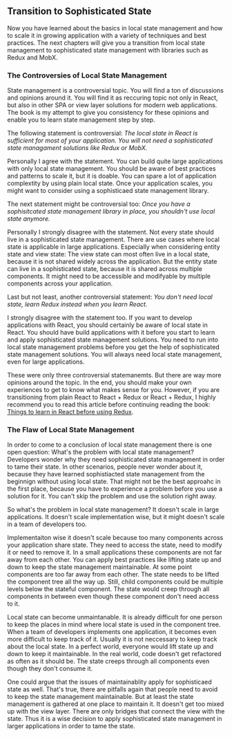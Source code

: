 ## Transition to Sophisticated State

Now you have learned about the basics in local state management and how to scale it in growing application with a variety of techniques and best practices. The next chapters will give you a transition from local state management to sophisticated state management with libraries such as Redux and MobX.

### The Controversies of Local State Management

State management is a controversial topic. You will find a ton of discussions and opinions around it. You will find it as reccuring topic not only in React, but also in other SPA or view layer solutions for modern web applications. The book is my attempt to give you consistency for these opinions and enable you to learn state management step by step.

The following statement is controversial: *The local state in React is sufficient for most of your application. You will not need a sophisticated state managament solutions like Redux or MobX.*

Personally I agree with the statement. You can build quite large applications with only local state management. You should be aware of best practices and patterns to scale it, but it is doable. You can spare a lot of application complextity by using plain local state. Once your application scales, you might want to consider using a sophisticaed state management library.

The next statement might be controversial too: *Once you have a sophisitcated state management library in place, you shouldn't use local state anymore.*

Personally I strongly disagree with the statement. Not every state should live in a sophisticated state management. There are use cases where local state is applicable in large applications. Especially when considering entity state and view state: The view state can most often live in a local state, because it is not shared widely across the application. But the entity state can live in a sophisticated state, because it is shared across multiple components. It might need to be accessible and modifyable by multiple components across your application.

Last but not least, another controversial statement: *You don't need local state, learn Redux instead when you learn React.*

I strongly disagree with the statement too. If you want to develop applications with React, you should certainly be aware of local state in React. You should have build applications with it before you start to learn and apply sophisticated state management solutions. You need to run into local state management problems before you get the help of sophisticated state management solutions. You will always need local state management, even for large applications.

These were only three controversial statemanemts. But there are way more opinions around the topic. In the end, you should make your own experiences to get to know what makes sense for you. However, if you are transitioning from plain React to React + Redux or React + Redux, I highly recommend you to read this article before continuing reading the book: [Things to learn in React before using Redux](https://www.robinwieruch.de/learn-react-before-using-redux/).

### The Flaw of Local State Management

In order to come to a conclusion of local state management there is one open question: What's the problem with local state management? Developers wonder why they need sophisticated state management in order to tame their state. In other scenarios, people never wonder about it, because they have learned sophistiacted state management from the beginnign without using local state. That might not be the best approahc in the first place, because you have to experience a problem before you use a solution for it. You can't skip the problem and use the solution right away.

So what's the problem in local state management? It doesn't scale in large applications. It doesn't scale implementation wise, but it might doesn't scale in a team of developers too.

Implementaiton wise it doesn't scale because too many components across your application share state. They need to access the state, need to modify it or need to remove it. In a small applications these components are not far away from each other. You can apply best practices like lifting state up and down to keep the state management maintainable. At some point components are too far away from each other. The state needs to be lifted the component tree all the way up. Still, child components could be multiple levels below the stateful component. The state would creep through all components in between even though these component don't need access to it.

Local state can become unmaintanable. It is already difficult for one person to keep the places in mind where local state is used in the component tree. When a team of developers implements one application, it becomes even more difficult to keep track of it. Usually it is not neccessary to keep track about the local state. In a perfect world, everyone would lift state up and down to keep it maintainable. In the real world, code doesn't get refactored as often as it should be. The state creeps through all components even though they don't consume it.

One could argue that the issues of maintainablity apply for sophisticaed state as well. That's true, there are pitfalls again that people need to avoid to keep the state management maintainable. But at least the state management is gathered at one place to maintain it. It doesn't get too mixed up with the view layer. There are only bridges that connect the view with the state. Thus it is a wise decision to apply sophisticated state management in larger applications in order to tame the state.